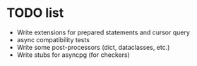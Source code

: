 # TODO list
* Write extensions for prepared statements and cursor query
* async compatibility tests
* Write some post-processors (dict, dataclasses, etc.)
* Write stubs for asyncpg (for checkers)
